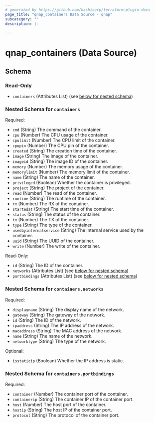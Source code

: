 ```yaml
---
# generated by https://github.com/hashicorp/terraform-plugin-docs
page_title: "qnap_containers Data Source - qnap"
subcategory: ""
description: |-
  
---
```


# qnap_containers (Data Source)





<!-- schema generated by tfplugindocs -->
## Schema

### Read-Only

- `containers` (Attributes List) (see [below for nested schema](#nestedatt--containers))

<a id="nestedatt--containers"></a>
### Nested Schema for `containers`

Required:

- `cmd` (String) The command of the container.
- `cpu` (Number) The CPU usage of the container.
- `cpulimit` (Number) The CPU limit of the container.
- `cpupin` (Number) The CPU pin of the container.
- `created` (String) The creation time of the container.
- `image` (String) The image of the container.
- `imageid` (String) The image ID of the container.
- `memory` (Number) The memory usage of the container.
- `memorylimit` (Number) The memory limit of the container.
- `name` (String) The name of the container.
- `privileged` (Boolean) Whether the container is privileged.
- `project` (String) The project of the container.
- `read` (Number) The read of the container.
- `runtime` (String) The runtime of the container.
- `rx` (Number) The RX of the container.
- `startedat` (String) The start time of the container.
- `status` (String) The status of the container.
- `tx` (Number) The TX of the container.
- `type` (String) The type of the container.
- `usedbyinternalservice` (String) The internal service used by the container.
- `uuid` (String) The UUID of the container.
- `write` (Number) The write of the container.

Read-Only:

- `id` (String) The ID of the container.
- `networks` (Attributes List) (see [below for nested schema](#nestedatt--containers--networks))
- `portbindings` (Attributes List) (see [below for nested schema](#nestedatt--containers--portbindings))

<a id="nestedatt--containers--networks"></a>
### Nested Schema for `containers.networks`

Required:

- `displayname` (String) The display name of the network.
- `gateway` (String) The gateway of the network.
- `id` (String) The ID of the network.
- `ipaddress` (String) The IP address of the network.
- `macaddress` (String) The MAC address of the network.
- `name` (String) The name of the network.
- `networktype` (String) The type of the network.

Optional:

- `isstaticip` (Boolean) Whether the IP address is static.


<a id="nestedatt--containers--portbindings"></a>
### Nested Schema for `containers.portbindings`

Required:

- `container` (Number) The container port of the container.
- `containerip` (String) The container IP of the container port.
- `host` (Number) The host port of the container.
- `hostip` (String) The host IP of the container port.
- `protocol` (String) The protocol of the container port.
